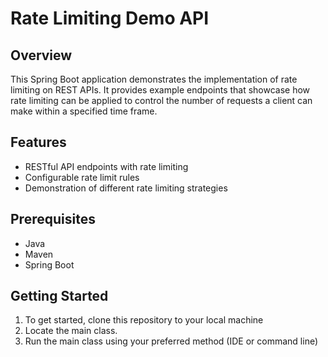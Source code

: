 # Rate Limiting Demo API

## Overview

This Spring Boot application demonstrates the implementation of rate limiting on REST APIs. It provides example endpoints that showcase how rate limiting can be applied to control the number of requests a client can make within a specified time frame.

## Features

- RESTful API endpoints with rate limiting
- Configurable rate limit rules
- Demonstration of different rate limiting strategies

## Prerequisites

- Java
- Maven
- Spring Boot

## Getting Started

1. To get started, clone this repository to your local machine
2. Locate the main class.
3. Run the main class using your preferred method (IDE or command line)
